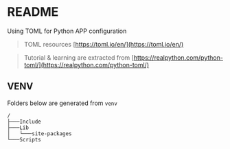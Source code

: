 # README

Using TOML for Python APP configuration

> TOML resources [https://toml.io/en/](https://toml.io/en/) 

> Tutorial & learning are extracted from [https://realpython.com/python-toml/](https://realpython.com/python-toml/)

## VENV

Folders below are generated from `venv`

```PWSH
/
├───Include
├───Lib
│   └───site-packages
└───Scripts
```


